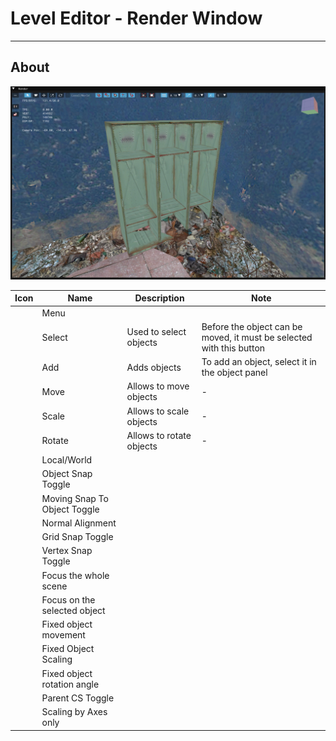 # Level Editor - Render Window

___

## About

![alt text](../images/render.png)

| Icon | Name | Description | Note |
|:---:|---|---|---|
|  | Menu |  |  |
|  | Select | Used to select objects | Before the object can be moved, it must be selected with this button |
|  | Add | Adds objects | To add an object, select it in the object panel |
|  | Move | Allows to move objects | - |
|  | Scale | Allows to scale objects | - |
|  | Rotate | Allows to rotate objects | - |
|  | Local/World |  |  |
|  | Object Snap Toggle |  |  |
|  | Moving Snap To Object Toggle |  |  |
|  | Normal Alignment |  |  |
|  | Grid Snap Toggle |  |  |
|  | Vertex Snap Toggle |  |  |
|  | Focus the whole scene |  |  |
|  | Focus on the selected object |  |  |
|  | Fixed object movement |  |  |
|  | Fixed Object Scaling |  |  |
|  | Fixed object rotation angle |  |  |
|  | Parent CS Toggle |  |  |
|  | Scaling by Axes only |  |  |
